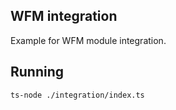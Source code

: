 ## WFM integration

Example for WFM module integration.

## Running

    ts-node ./integration/index.ts

